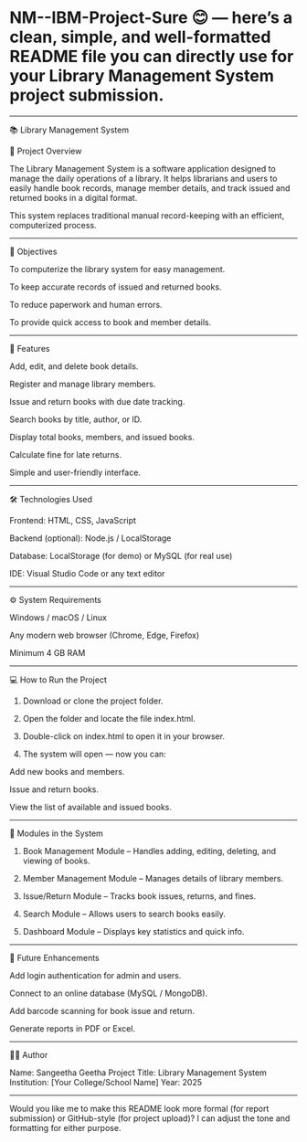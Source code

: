 # NM--IBM-Project-Sure 😊 — here’s a clean, simple, and well-formatted README file you can directly use for your Library Management System project submission.


---

📚 Library Management System

📝 Project Overview

The Library Management System is a software application designed to manage the daily operations of a library.
It helps librarians and users to easily handle book records, manage member details, and track issued and returned books in a digital format.

This system replaces traditional manual record-keeping with an efficient, computerized process.


---

🎯 Objectives

To computerize the library system for easy management.

To keep accurate records of issued and returned books.

To reduce paperwork and human errors.

To provide quick access to book and member details.



---

🚀 Features

Add, edit, and delete book details.

Register and manage library members.

Issue and return books with due date tracking.

Search books by title, author, or ID.

Display total books, members, and issued books.

Calculate fine for late returns.

Simple and user-friendly interface.



---

🛠️ Technologies Used

Frontend: HTML, CSS, JavaScript

Backend (optional): Node.js / LocalStorage

Database: LocalStorage (for demo) or MySQL (for real use)

IDE: Visual Studio Code or any text editor



---

⚙️ System Requirements

Windows / macOS / Linux

Any modern web browser (Chrome, Edge, Firefox)

Minimum 4 GB RAM



---

💻 How to Run the Project

1. Download or clone the project folder.


2. Open the folder and locate the file index.html.


3. Double-click on index.html to open it in your browser.


4. The system will open — now you can:

Add new books and members.

Issue and return books.

View the list of available and issued books.





---

🧠 Modules in the System

1. Book Management Module – Handles adding, editing, deleting, and viewing of books.


2. Member Management Module – Manages details of library members.


3. Issue/Return Module – Tracks book issues, returns, and fines.


4. Search Module – Allows users to search books easily.


5. Dashboard Module – Displays key statistics and quick info.




---

🧾 Future Enhancements

Add login authentication for admin and users.

Connect to an online database (MySQL / MongoDB).

Add barcode scanning for book issue and return.

Generate reports in PDF or Excel.



---

👩‍💻 Author

Name: Sangeetha Geetha
Project Title: Library Management System
Institution: [Your College/School Name]
Year: 2025


---

Would you like me to make this README look more formal (for report submission) or GitHub-style (for project upload)?
I can adjust the tone and formatting for either purpose.

